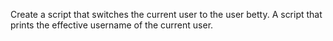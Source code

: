 Create a script that switches the current user to the user betty.
A script that prints the effective username of the current user.
